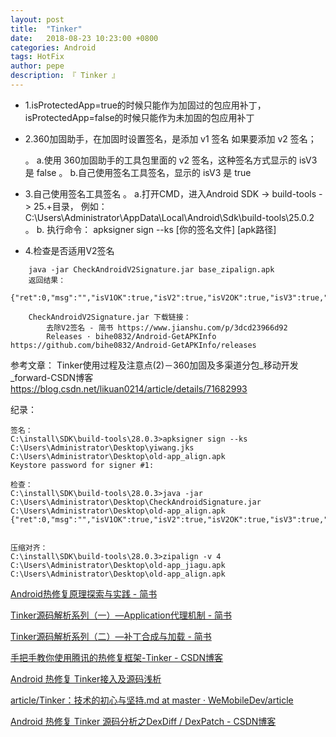```yaml
---
layout: post
title:  "Tinker"
date:   2018-08-23 10:23:00 +0800
categories: Android
tags: HotFix
author: pepe
description: 『 Tinker 』
---
```




* 1.isProtectedApp=true的时候只能作为加固过的包应用补丁，
  isProtectedApp=false的时候只能作为未加固的包应用补丁

* 2.360加固助手，在加固时设置签名，是添加 v1 签名
  如果要添加 v2 签名；
  
  。 a.使用 360加固助手的工具包里面的 v2 签名，这种签名方式显示的 isV3 是 false
  。 b.自己使用签名工具签名，显示的 isV3 是 true

* 3.自己使用签名工具签名
  。 a.打开CMD，进入Android SDK -> build-tools -> 25.+目录，
	例如：C:\Users\Administrator\AppData\Local\Android\Sdk\build-tools\25.0.2
  。 b. 执行命令：
	apksigner sign --ks [你的签名文件] [apk路径]

* 4.检查是否适用V2签名

```
	java -jar CheckAndroidV2Signature.jar base_zipalign.apk
	返回结果：
	{"ret":0,"msg":"","isV1OK":true,"isV2":true,"isV2OK":true,"isV3":true,"isV3OK":true,"keystoreMd5":"b4eb3d902315b776af63d8ca002db1cc"}
	
	CheckAndroidV2Signature.jar 下载链接：
		去除V2签名 - 简书 https://www.jianshu.com/p/3dcd23966d92
		Releases · bihe0832/Android-GetAPKInfo   https://github.com/bihe0832/Android-GetAPKInfo/releases
```
	
参考文章：
Tinker使用过程及注意点(2)－360加固及多渠道分包_移动开发_forward-CSDN博客
https://blog.csdn.net/likuan0214/article/details/71682993


纪录：
```
签名：
C:\install\SDK\build-tools\28.0.3>apksigner sign --ks C:\Users\Administrator\Desktop\yiwang.jks C:\Users\Administrator\Desktop\old-app_align.apk
Keystore password for signer #1:

检查：
C:\install\SDK\build-tools\28.0.3>java -jar C:\Users\Administrator\Desktop\CheckAndroidSignature.jar C:\Users\Administrator\Desktop\old-app_align.apk
{"ret":0,"msg":"","isV1OK":true,"isV2":true,"isV2OK":true,"isV3":true,"isV3OK":true,"keystoreMd5":"b4eb3d902315b776af63d8ca002db1cc"}


压缩对齐：
C:\install\SDK\build-tools\28.0.3>zipalign -v 4 C:\Users\Administrator\Desktop\old-app_jiagu.apk  C:\Users\Administrator\Desktop\old-app_align.apk
```

















[Android热修复原理探索与实践 - 简书](https://www.jianshu.com/p/8edd8cd83423)

[Tinker源码解析系列（一）—Application代理机制 - 简书](https://www.jianshu.com/p/3c1a015df4b3)

[Tinker源码解析系列（二）—补丁合成与加载 - 简书](https://www.jianshu.com/p/04528a26de9d)

[手把手教你使用腾讯的热修复框架-Tinker - CSDN博客](https://blog.csdn.net/xuexiangjys/article/details/81587055)

[Android 热修复 Tinker接入及源码浅析](http://mp.weixin.qq.com/s?__biz=MzAxMTI4MTkwNQ==&mid=2650821993&idx=1&sn=550a90e30a398bbb652ecd65209b62e2&chksm=80b781f7b7c008e17d9f5a59542f46329d28cbcd2ec075d4c2d44784f789135166a4e1949303&mpshare=1&scene=23&srcid=0208fpIK8fe4X8UFqCSdAJOa#rd)


[article/Tinker：技术的初心与坚持.md at master · WeMobileDev/article](https://github.com/WeMobileDev/article/blob/master/Tinker%EF%BC%9A%E6%8A%80%E6%9C%AF%E7%9A%84%E5%88%9D%E5%BF%83%E4%B8%8E%E5%9D%9A%E6%8C%81.md)

[Android 热修复 Tinker 源码分析之DexDiff / DexPatch - CSDN博客](https://blog.csdn.net/lmj623565791/article/details/60874334)








